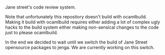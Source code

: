 Jane street's code review system.

Note that unfortunately this repository doesn't build with
ocamlbuild. Making it build with ocamlbuild requires either adding a
lot of complex ugly hacks to the build system either making
non-sensical changes to the code just to please ocamlbuild.

In the end we decided to wait until we switch the build of Jane Street
opensource packages to jenga. We are currently working on this switch.

